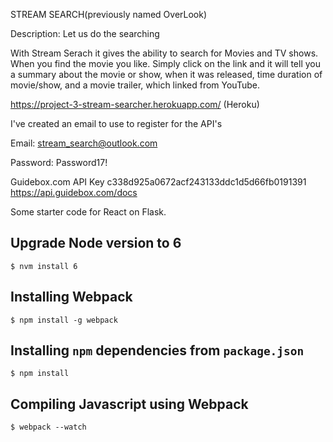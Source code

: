 STREAM SEARCH(previously named OverLook)

Description:
Let us do the searching

With Stream Serach it gives the ability to search for Movies and TV shows. When you find the movie you like. Simply click on the link and it will tell you a summary about the movie or show, when it was released, time duration of movie/show, and a movie trailer, which linked from YouTube.

https://project-3-stream-searcher.herokuapp.com/ (Heroku) 

I've created an email to use to register for the API's

Email:
stream_search@outlook.com

Password:
Password17!

Guidebox.com
API Key c338d925a0672acf243133ddc1d5d66fb0191391
https://api.guidebox.com/docs

Some starter code for React on Flask.
  
## Upgrade Node version to 6

```$ nvm install 6```

## Installing Webpack

```$ npm install -g webpack```

## Installing `npm` dependencies from `package.json`

```$ npm install```

## Compiling Javascript using Webpack

```$ webpack --watch```
